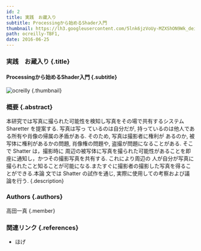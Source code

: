 ```yaml
---
id: 2
title: 実践　お蔵入り
subtitle: Processingから始めるShader入門
thumbnail: https://lh3.googleusercontent.com/5lnk6jzVoUy-MZXShON9Wk_deioUgimIzlq4a4MwjayQuaOfkCx3wTtK_LEnS2QsuKzGa7G40qrO2ACof_bWdhJTYJF7KKEwwLzKdRsyN1YyViphYqsiN-8oVp8JBc5mN8oOR3_O6BL-DH3UxzYPvfwFQkY78sN5KWf84uqBVzFF1ffC0EQU2msO5IRvsYDVuJoZLS9JB94Vjq0Gq1WeJ5MbE-qzPKoDT2t6YUKFXogeHsimlR6XjTrquS0wK0-5Dbc0U8S795hark06BH5GzNfnsMskyzVReoav4znenSEARD9UDl3w_yM-iDdwaan4FSZ1qo8qsC9GhwK2YqNh7noCExXWILqFmTEEx2LK-vlBgOaLyt_xotL_VFJUQD2Sdfnm8caSuauQuR5GK6lvssd9xIroOYyfw9a28ywSU9HtpfVDVE8vWi38eOh_zuh6O7KJTxHyDLMjiW4aN8rpAWeHqRrDxnCJ1yC1HH94TOCoK9wTRNj6Y6PN2_9tu78hwrLFTSH7rZ1FfXa-Ne8loGvbFPn5gNeeorbsebxF1U95ZGbWaFB2DmvTUQ9LKVWJD_bkou94M-eTrb8ctGe7TIXxDZyNlSw36ysE0H04=w1200-h900-rw
path: ocreilly-TBF1,
date: 2016-06-25
---
```


### 実践　お蔵入り {.title}

#### Processingから始めるShader入門 {.subtitle}

![ocreilly](https://lh3.googleusercontent.com/SQBgdCbyTafpajCMpIRC2qaPkvn0XfNa6hLzRm6ZOLeHHEwqoxTTIDwrN2RNlbFCI9fId8R0gvUcAGBpu0qFLr9NcfOfjLYgvAP4STECo9QJhq_XUJvaGl1otdf5Bh6FSZR51LrckctdCDBXEGT0O3uHZ-Q8cxJP_pLxvZGSnXcIejlRCzoA7CaPJ5HSc63vFlv0xSH6TIlx8fNNIKuMXbsvOjOPFVzjkMcpgJcI-evqlpuehvaBxA3tJulAfZMWdrK216mmkI_i73oEGyZoTI4a7AMcmwxTbpjJ_unMDXlVsASuiQGqd-tKEPNB1KZrx62wXRA5yLPVy7aar43Belf4Uz2FyS9Cahf9aUYg3KLlMGr82W6d_iB8JR1-_Xadx8BJ-iiNSP0ekx1a4N7aDpbl2DnDvOJQqUqXtoMuOcmXIpm3-aSWDzG1CK-NKEvPgUP6RIGpDWHO2ISURm7AsxwMPdWuhUF_EdMWahJvFmyxS1cOhlFegWd5MSzelYTjUXVjjv27mDKl9n0KAnWpCea34AiD-2yJ_NaNayIc-CIBL-i680McjSAxjLSBYfALZf6qIBwcE_fuF2iFAAWDfwxFiL3Udb7Qacn_b03O=w1789-h1006-rw "ocreilly") {.thumbnail}

### 概要 {.abstract}

本研究では写真に撮られた可能性を検知し写真をその場で共有するシステム Sharetter を提案する. 写真は写っ ているのは自分だが, 持っているのは他人である所有や肖像の帰属の矛盾がある. そのため, 写真は撮影者に権利が あるのか, 被写体に権利があるかの問題, 肖像権の問題や, 盗撮が問題になることがある. そこで Shatter は，撮影時に 周辺の被写体に写真を撮られた可能性があることを即座に通知し，かつその撮影写真を共有する. これにより周辺の 人が自分が写真に撮られたこと知ることが可能になる.またすぐに撮影者の撮影した写真を得ることができる.本論 文では Shatter の試作を通じ, 実際に使用しての考察および議論を行う. {.description}

### Authors {.authors}

高田一真 {.member}

### 関連リンク {.references}

* ほげ
